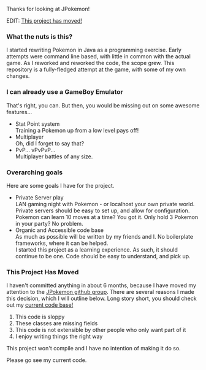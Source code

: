 Thanks for looking at JPokemon!

EDIT: [This project has moved!](#This-Project-Has-Moved)

### What the nuts is this?
I started rewriting Pokemon in Java as a programming exercise. Early attempts were command line based, with little in common with the actual game. As I reworked and reworked the code, the scope grew. This repository is a fully-fledged attempt at the game, with some of my own changes.


### I can already use a GameBoy Emulator
That's right, you can. But then, you would be missing out on some awesome features...

* Stat Point system  
  Training a Pokemon up from a low level pays off!
* Multiplayer  
  Oh, did I forget to say that?
* PvP... vPvPvP...  
  Multiplayer battles of any size.


### Overarching goals
Here are some goals I have for the project.

* Private Server play  
  LAN gaming night with Pokemon - or localhost your own private world. Private servers should be easy to set up, and allow for configuration. Pokemon can learn 10 moves at a time? You got it. Only hold 3 Pokemon in your party? No problem.
* Organic and Accessible code base  
  As much as possible will be written by my friends and I. No boilerplate frameworks, where it can be helped.  
  I started this project as a learning experience. As such, it should continue to be one. Code should be easy to understand, and pick up.

### This Project Has Moved

I haven't committed anything in about 6 months, because I have moved my attention to the [JPokemon github group](https://github.com/jpokemon). There are several reasons I made this decision, which I will outline below. Long story short, you should check out my [current code base!](https://github.com/jpokemon/jpokemon)

1. This code is sloppy
2. These classes are missing fields
3. This code is not extensible by other people who only want part of it
4. I enjoy writing things the right way

This project won't compile and I have no intention of making it do so.

Please go see my current code.
